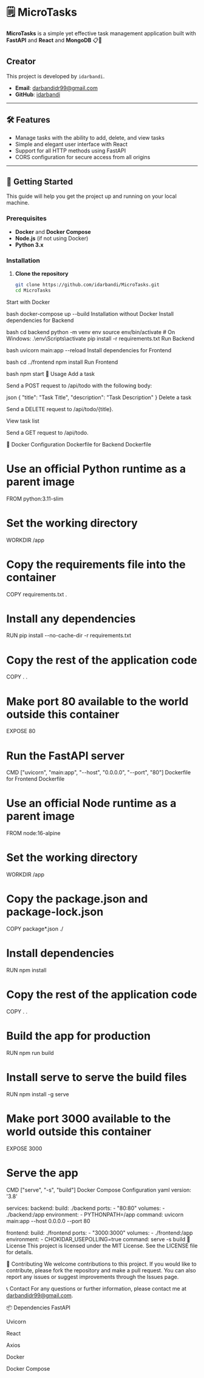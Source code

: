 # 🗒️ MicroTasks

**MicroTasks** is a simple yet effective task management application built with **FastAPI** and **React** and **MongoDB** 📋🚀

## Creator
This project is developed by `idarbandi`.

- **Email**: [darbandidr99@gmail.com](mailto:darbandidr99@gmail.com)
- **GitHub**: [idarbandi](https://github.com/idarbandi)

---

## 🛠️ Features

- Manage tasks with the ability to add, delete, and view tasks
- Simple and elegant user interface with React
- Support for all HTTP methods using FastAPI
- CORS configuration for secure access from all origins

---

## 🚀 Getting Started

This guide will help you get the project up and running on your local machine.

### Prerequisites

- **Docker** and **Docker Compose**
- **Node.js** (if not using Docker)
- **Python 3.x**

### Installation

1. **Clone the repository**

   ```bash
   git clone https://github.com/idarbandi/MicroTasks.git
   cd MicroTasks
Start with Docker

bash
docker-compose up --build
Installation without Docker
Install dependencies for Backend

bash
cd backend
python -m venv env
source env/bin/activate  # On Windows: .\env\Scripts\activate
pip install -r requirements.txt
Run Backend

bash
uvicorn main:app --reload
Install dependencies for Frontend

bash
cd ../frontend
npm install
Run Frontend

bash
npm start
📄 Usage
Add a task

Send a POST request to /api/todo with the following body:

json
{
  "title": "Task Title",
  "description": "Task Description"
}
Delete a task

Send a DELETE request to /api/todo/{title}.

View task list

Send a GET request to /api/todo.

🐳 Docker Configuration
Dockerfile for Backend
Dockerfile
# Use an official Python runtime as a parent image
FROM python:3.11-slim

# Set the working directory
WORKDIR /app

# Copy the requirements file into the container
COPY requirements.txt .

# Install any dependencies
RUN pip install --no-cache-dir -r requirements.txt

# Copy the rest of the application code
COPY . .

# Make port 80 available to the world outside this container
EXPOSE 80

# Run the FastAPI server
CMD ["uvicorn", "main:app", "--host", "0.0.0.0", "--port", "80"]
Dockerfile for Frontend
Dockerfile
# Use an official Node runtime as a parent image
FROM node:16-alpine

# Set the working directory
WORKDIR /app

# Copy the package.json and package-lock.json
COPY package*.json ./

# Install dependencies
RUN npm install

# Copy the rest of the application code
COPY . .

# Build the app for production
RUN npm run build

# Install serve to serve the build files
RUN npm install -g serve

# Make port 3000 available to the world outside this container
EXPOSE 3000

# Serve the app
CMD ["serve", "-s", "build"]
Docker Compose Configuration
yaml
version: '3.8'

services:
  backend:
    build: ./backend
    ports:
      - "80:80"
    volumes:
      - ./backend:/app
    environment:
      - PYTHONPATH=/app
    command: uvicorn main:app --host 0.0.0.0 --port 80

  frontend:
    build: ./frontend
    ports:
      - "3000:3000"
    volumes:
      - ./frontend:/app
    environment:
      - CHOKIDAR_USEPOLLING=true
    command: serve -s build
📃 License
This project is licensed under the MIT License. See the LICENSE file for details.

🤝 Contributing
We welcome contributions to this project. If you would like to contribute, please fork the repository and make a pull request. You can also report any issues or suggest improvements through the Issues page.

📞 Contact
For any questions or further information, please contact me at darbandidr99@gmail.com.

📦 Dependencies
FastAPI

Uvicorn

React

Axios

Docker

Docker Compose
